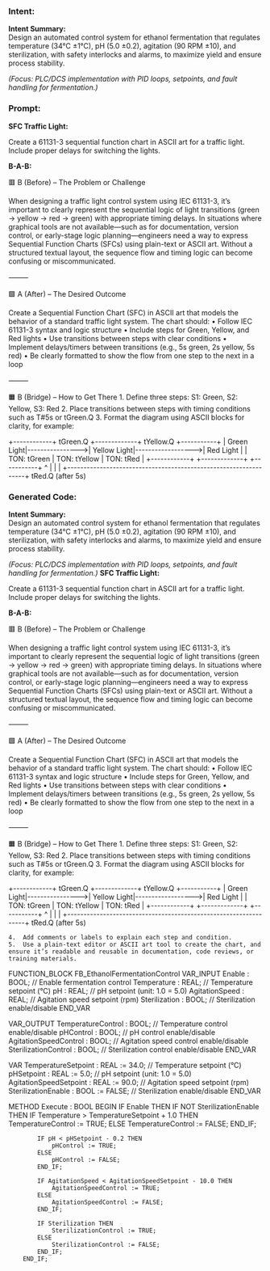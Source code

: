 ### Intent:
**Intent Summary:**  
Design an automated control system for ethanol fermentation that regulates temperature (34°C ±1°C), pH (5.0 ±0.2), agitation (90 RPM ±10), and sterilization, with safety interlocks and alarms, to maximize yield and ensure process stability.  

*(Focus: PLC/DCS implementation with PID loops, setpoints, and fault handling for fermentation.)*

### Prompt:
**SFC Traffic Light:**

Create a 61131-3 sequential function chart in ASCII art for a traffic light. Include proper delays for switching the lights.

**B-A-B:**

🟥 B (Before) – The Problem or Challenge

When designing a traffic light control system using IEC 61131-3, it’s important to clearly represent the sequential logic of light transitions (green → yellow → red → green) with appropriate timing delays. In situations where graphical tools are not available—such as for documentation, version control, or early-stage logic planning—engineers need a way to express Sequential Function Charts (SFCs) using plain-text or ASCII art. Without a structured textual layout, the sequence flow and timing logic can become confusing or miscommunicated.

⸻

🟩 A (After) – The Desired Outcome

Create a Sequential Function Chart (SFC) in ASCII art that models the behavior of a standard traffic light system. The chart should:
	•	Follow IEC 61131-3 syntax and logic structure
	•	Include steps for Green, Yellow, and Red lights
	•	Use transitions between steps with clear conditions
	•	Implement delays/timers between transitions (e.g., 5s green, 2s yellow, 5s red)
	•	Be clearly formatted to show the flow from one step to the next in a loop

⸻

🟧 B (Bridge) – How to Get There
	1.	Define three steps: S1: Green, S2: Yellow, S3: Red
	2.	Place transitions between steps with timing conditions such as T#5s or tGreen.Q
	3.	Format the diagram using ASCII blocks for clarity, for example:

 +------------+     tGreen.Q     +-------------+     tYellow.Q     +-----------+
| Green Light|---------------->| Yellow Light|------------------>| Red Light |
|  TON: tGreen                  |  TON: tYellow                 |  TON: tRed |
+------------+                 +-------------+                 +-----------+
        ^                                                                 |
        |                                                                 |
        +-----------------------------------------------------------------+
                         tRed.Q (after 5s)

### Generated Code:
**Intent Summary:**  
Design an automated control system for ethanol fermentation that regulates temperature (34°C ±1°C), pH (5.0 ±0.2), agitation (90 RPM ±10), and sterilization, with safety interlocks and alarms, to maximize yield and ensure process stability.  

*(Focus: PLC/DCS implementation with PID loops, setpoints, and fault handling for fermentation.)*
**SFC Traffic Light:**

Create a 61131-3 sequential function chart in ASCII art for a traffic light. Include proper delays for switching the lights.

**B-A-B:**

🟥 B (Before) – The Problem or Challenge

When designing a traffic light control system using IEC 61131-3, it’s important to clearly represent the sequential logic of light transitions (green → yellow → red → green) with appropriate timing delays. In situations where graphical tools are not available—such as for documentation, version control, or early-stage logic planning—engineers need a way to express Sequential Function Charts (SFCs) using plain-text or ASCII art. Without a structured textual layout, the sequence flow and timing logic can become confusing or miscommunicated.

⸻

🟩 A (After) – The Desired Outcome

Create a Sequential Function Chart (SFC) in ASCII art that models the behavior of a standard traffic light system. The chart should:
	•	Follow IEC 61131-3 syntax and logic structure
	•	Include steps for Green, Yellow, and Red lights
	•	Use transitions between steps with clear conditions
	•	Implement delays/timers between transitions (e.g., 5s green, 2s yellow, 5s red)
	•	Be clearly formatted to show the flow from one step to the next in a loop

⸻

🟧 B (Bridge) – How to Get There
	1.	Define three steps: S1: Green, S2: Yellow, S3: Red
	2.	Place transitions between steps with timing conditions such as T#5s or tGreen.Q
	3.	Format the diagram using ASCII blocks for clarity, for example:

 +------------+     tGreen.Q     +-------------+     tYellow.Q     +-----------+
| Green Light|---------------->| Yellow Light|------------------>| Red Light |
|  TON: tGreen                  |  TON: tYellow                 |  TON: tRed |
+------------+                 +-------------+                 +-----------+
        ^                                                                 |
        |                                                                 |
        +-----------------------------------------------------------------+
                         tRed.Q (after 5s)

	4.	Add comments or labels to explain each step and condition.
	5.	Use a plain-text editor or ASCII art tool to create the chart, and ensure it’s readable and reusable in documentation, code reviews, or training materials.
FUNCTION_BLOCK FB_EthanolFermentationControl
VAR_INPUT
    Enable : BOOL; // Enable fermentation control
    Temperature : REAL; // Temperature setpoint (°C)
    pH : REAL; // pH setpoint (unit: 1.0 = 5.0)
    AgitationSpeed : REAL; // Agitation speed setpoint (rpm)
    Sterilization : BOOL; // Sterilization enable/disable
END_VAR

VAR_OUTPUT
    TemperatureControl : BOOL; // Temperature control enable/disable
    pHControl : BOOL; // pH control enable/disable
    AgitationSpeedControl : BOOL; // Agitation speed control enable/disable
    SterilizationControl : BOOL; // Sterilization control enable/disable
END_VAR

VAR
    TemperatureSetpoint : REAL := 34.0; // Temperature setpoint (°C)
    pHSetpoint : REAL := 5.0; // pH setpoint (unit: 1.0 = 5.0)
    AgitationSpeedSetpoint : REAL := 90.0; // Agitation speed setpoint (rpm)
    SterilizationEnable : BOOL := FALSE; // Sterilization enable/disable
END_VAR

METHOD Execute : BOOL
BEGIN
    IF Enable THEN
        IF NOT SterilizationEnable THEN
            IF Temperature > TemperatureSetpoint + 1.0 THEN
                TemperatureControl := TRUE;
            ELSE
                TemperatureControl := FALSE;
            END_IF;

            IF pH < pHSetpoint - 0.2 THEN
                pHControl := TRUE;
            ELSE
                pHControl := FALSE;
            END_IF;

            IF AgitationSpeed < AgitationSpeedSetpoint - 10.0 THEN
                AgitationSpeedControl := TRUE;
            ELSE
                AgitationSpeedControl := FALSE;
            END_IF;

            IF Sterilization THEN
                SterilizationControl := TRUE;
            ELSE
                SterilizationControl := FALSE;
            END_IF;
        END_IF;
